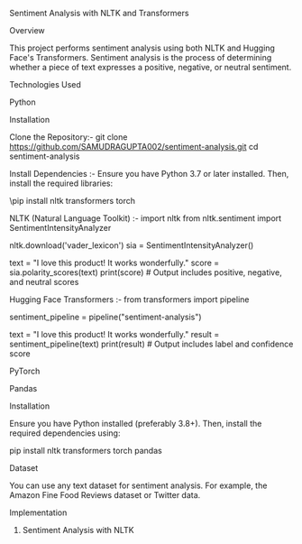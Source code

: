 Sentiment Analysis with NLTK and Transformers

Overview

This project performs sentiment analysis using both NLTK and Hugging Face's Transformers. Sentiment analysis is the process of determining whether a piece of text expresses a positive, negative, or neutral sentiment.

Technologies Used

Python

Installation

Clone the Repository:-
git clone https://github.com/SAMUDRAGUPTA002/sentiment-analysis.git
cd sentiment-analysis

Install Dependencies :-
Ensure you have Python 3.7 or later installed. Then, install the required libraries:

\pip install nltk transformers torch

NLTK (Natural Language Toolkit) :-
import nltk
from nltk.sentiment import SentimentIntensityAnalyzer

nltk.download('vader_lexicon')
sia = SentimentIntensityAnalyzer()

text = "I love this product! It works wonderfully."
score = sia.polarity_scores(text)
print(score)  # Output includes positive, negative, and neutral scores

Hugging Face Transformers :-
from transformers import pipeline

sentiment_pipeline = pipeline("sentiment-analysis")

text = "I love this product! It works wonderfully."
result = sentiment_pipeline(text)
print(result)  # Output includes label and confidence score

PyTorch

Pandas

Installation

Ensure you have Python installed (preferably 3.8+). Then, install the required dependencies using:

pip install nltk transformers torch pandas

Dataset

You can use any text dataset for sentiment analysis. For example, the Amazon Fine Food Reviews dataset or Twitter data.

Implementation

1. Sentiment Analysis with NLTK
